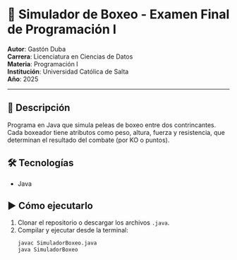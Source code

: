 # 🥊 Simulador de Boxeo - Examen Final de Programación I  

**Autor**: Gastón Duba  
**Carrera**: Licenciatura en Ciencias de Datos  
**Materia**: Programación I  
**Institución**: Universidad Católica de Salta  
**Año**: 2025  

---

## 📌 Descripción  
Programa en Java que simula peleas de boxeo entre dos contrincantes. Cada boxeador tiene atributos como peso, altura, fuerza y resistencia, que determinan el resultado del combate (por KO o puntos).  

## 🛠️ Tecnologías  
- Java

## ▶️ Cómo ejecutarlo  
1. Clonar el repositorio o descargar los archivos `.java`.  
2. Compilar y ejecutar desde la terminal:  
   ```bash
   javac SimuladorBoxeo.java
   java SimuladorBoxeo
